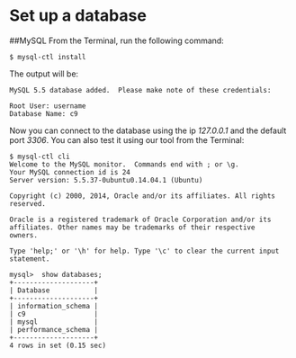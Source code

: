 # Set up a database

##MySQL
From the Terminal, run the following command:

    $ mysql-ctl install

The output will be:

    MySQL 5.5 database added.  Please make note of these credentials:
    
    Root User: username
    Database Name: c9

Now you can connect to the database using the ip *127.0.0.1* and the default port *3306*.
You can also test it using our tool from the Terminal:

    $ mysql-ctl cli
    Welcome to the MySQL monitor.  Commands end with ; or \g.
    Your MySQL connection id is 24
    Server version: 5.5.37-0ubuntu0.14.04.1 (Ubuntu)
    
    Copyright (c) 2000, 2014, Oracle and/or its affiliates. All rights reserved.
    
    Oracle is a registered trademark of Oracle Corporation and/or its
    affiliates. Other names may be trademarks of their respective
    owners.
    
    Type 'help;' or '\h' for help. Type '\c' to clear the current input statement.
    
    mysql>  show databases;
    +--------------------+
    | Database           |
    +--------------------+
    | information_schema |
    | c9                 |
    | mysql              |
    | performance_schema |
    +--------------------+
    4 rows in set (0.15 sec)


<!--## MongoDB-->
<!--TODO-->

<!--The $IP variable is intended to use to start a process that wants to be connected to the outside world. To connect to mongodb you can use "localhost".-->